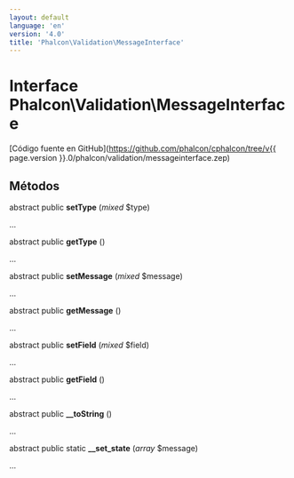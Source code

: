 ```yaml
---
layout: default
language: 'en'
version: '4.0'
title: 'Phalcon\Validation\MessageInterface'
---
```


# Interface **Phalcon\Validation\MessageInterface**

[Código fuente en GitHub](https://github.com/phalcon/cphalcon/tree/v{{ page.version }}.0/phalcon/validation/messageinterface.zep)

## Métodos

abstract public **setType** (*mixed* $type)

...

abstract public **getType** ()

...

abstract public **setMessage** (*mixed* $message)

...

abstract public **getMessage** ()

...

abstract public **setField** (*mixed* $field)

...

abstract public **getField** ()

...

abstract public **__toString** ()

...

abstract public static **__set_state** (*array* $message)

...